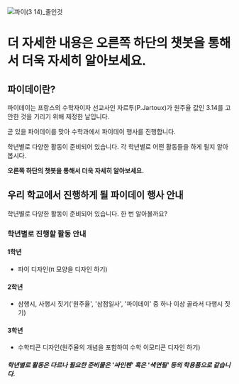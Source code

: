 ![파이(3 14)_줄인것](https://user-images.githubusercontent.com/81297228/119222815-209ec600-bb31-11eb-9bee-613b0dc10b02.JPG)

# **더 자세한 내용은 오른쪽 하단의 챗봇을 통해서 더욱 자세히 알아보세요.**

## 파이데이란?

파이데이는 프랑스의 수학자이자 선교사인 자르투(P.Jartoux)가 원주율 값인 3.14를 고안한 것을 기리기 위해 제정한 날입니다.

곧 있을 파이데이를 맞아 수학과에서 파이데이 행사를 진행합니다.

학년별로 다양한 활동이 준비되어 있습니다. 각 학년별로 어떤 활동들을 하게 될지 알아봅시다.

**오른쪽 하단의 챗봇을 통해서 더욱 자세히 알아보세요.**

## 우리 학교에서 진행하게 될 파이데이 행사 안내

학년별로 다양한 활동이 준비되어 있습니다. 한 번 알아볼까요?

### 학년별로 진행할 활동 안내

#### 1학년
- 파이 디자인(π 모양을 디자인 하기)
#### 2학년
- 삼행시, 사행시 짓기('원주율', '삼점일사', '파이데이' 중 하나 이상 골라서 다행시 짓기)
#### 3학년
- 수학티콘 디자인(원주율의 개념을 포함하여 수학 이모티콘 디자인 하기)

##### 학년별로 활동은 다르나 필요한 준비물은 '싸인펜' 혹은 '색연필' 등의 학용품으로 같습니다.
